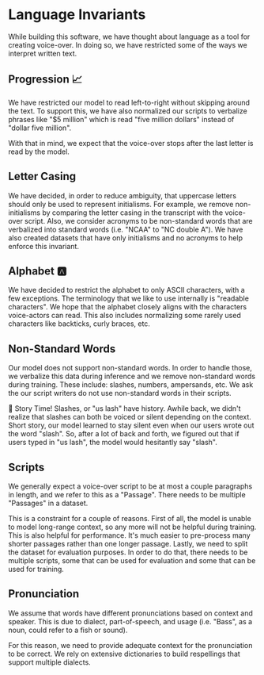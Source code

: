 
# Language Invariants

While building this software, we have thought about language as a tool for creating voice-over.
In doing so, we have restricted some of the ways we interpret written text.

## Progression :chart_with_upwards_trend:

We have restricted our model to read left-to-right without skipping around the text. To support
this, we have also normalized our scripts to verbalize phrases like "$5 million" which is
read "five million dollars" instead of "dollar five million".

With that in mind, we expect that the voice-over stops after the last letter is read by the model.

## Letter Casing

We have decided, in order to reduce ambiguity, that uppercase letters should only be used to
represent initialisms. For example, we remove non-initialisms by comparing the letter casing in the
transcript with the voice-over script. Also, we consider acronyms to be non-standard words that are
verbalized into standard words (i.e. "NCAA" to "NC double A"). We have also created datasets that
have only initialisms and no acronyms to help enforce this invariant.

## Alphabet :a:

We have decided to restrict the alphabet to only ASCII characters, with a few exceptions.
The terminology that we like to use internally is "readable characters". We hope that
the alphabet closely aligns with the characters voice-actors can read. This also includes
normalizing some rarely used characters like backticks, curly braces, etc.

## Non-Standard Words

Our model does not support non-standard words. In order to handle those, we verbalize
this data during inference and we remove non-standard words during training. These
include: slashes, numbers, ampersands, etc. We ask the our script writers do not use non-standard
words in their scripts.

:eyes: Story Time! Slashes, or "us lash" have history. Awhile back, we didn't realize that slashes
can both be voiced or silent depending on the context. Short story, our model learned to stay silent
even when our users wrote out the word "slash". So, after a lot of back and forth, we figured out
that if users typed in "us lash", the model would hesitantly say "slash".

## Scripts

We generally expect a voice-over script to be at most a couple paragraphs in length, and we refer
to this as a "Passage". There needs to be multiple "Passages" in a dataset.

This is a constraint for a couple of reasons. First of all, the model is unable to model long-range
context, so any more will not be helpful during training. This is also helpful for performance.
It's much easier to pre-process many shorter passages rather than one longer passage. Lastly, we
need to split the dataset for evaluation purposes. In order to do that, there needs to be
multiple scripts, some that can be used for evaluation and some that can be used for training.

## Pronunciation

We assume that words have different pronunciations based on context and speaker. This is due
to dialect, part-of-speech, and usage (i.e. "Bass", as a noun, could refer to a fish or sound).

For this reason, we need to provide adequate context for the pronunciation to be correct. We rely
on extensive dictionaries to build respellings that support multiple dialects.
